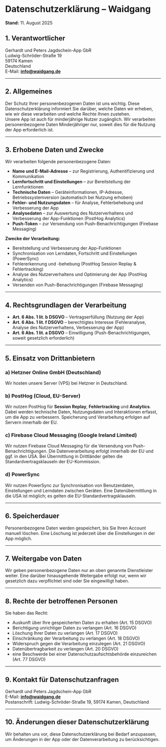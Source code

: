 # Datenschutzerklärung – Waidgang

**Stand:** 11. August 2025  

## 1. Verantwortlicher
Gerhardt und Peters Jagdschein-App GbR  
Ludwig-Schröder-Straße 19  
59174 Kamen  
Deutschland  
E-Mail: **info@waidgang.de**

---

## 2. Allgemeines
Der Schutz Ihrer personenbezogenen Daten ist uns wichtig. Diese Datenschutzerklärung informiert Sie darüber, welche Daten wir erheben, wie wir diese verarbeiten und welche Rechte Ihnen zustehen.  
Unsere App ist auch für minderjährige Nutzer zugänglich. Wir verarbeiten personenbezogene Daten Minderjähriger nur, soweit dies für die Nutzung der App erforderlich ist.

---

## 3. Erhobene Daten und Zwecke
Wir verarbeiten folgende personenbezogene Daten:

- **Name und E-Mail-Adresse** – zur Registrierung, Authentifizierung und Kommunikation  
- **Lernfortschritt und Einstellungen** – zur Bereitstellung der Lernfunktionen  
- **Technische Daten** – Geräteinformationen, IP-Adresse, Betriebssystemversion (automatisch bei Nutzung erhoben)  
- **Fehler- und Nutzungsdaten** – für Analyse, Fehlerbehebung und Verbesserung der App  
- **Analysedaten** – zur Auswertung des Nutzerverhaltens und Verbesserung der App-Funktionen (PostHog Analytics)  
- **Push-Token** – zur Versendung von Push-Benachrichtigungen (Firebase Messaging)

**Zwecke der Verarbeitung:**
- Bereitstellung und Verbesserung der App-Funktionen  
- Synchronisation von Lerndaten, Fortschritt und Einstellungen (PowerSync)  
- Fehlererkennung und -behebung (PostHog Session Replay & Fehlertracking)  
- Analyse des Nutzerverhaltens und Optimierung der App (PostHog Analytics)  
- Versenden von Push-Benachrichtigungen (Firebase Messaging)

---

## 4. Rechtsgrundlagen der Verarbeitung
- **Art. 6 Abs. 1 lit. b DSGVO** – Vertragserfüllung (Nutzung der App)  
- **Art. 6 Abs. 1 lit. f DSGVO** – berechtigtes Interesse (Fehleranalyse, Analyse des Nutzerverhaltens, Verbesserung der App)  
- **Art. 6 Abs. 1 lit. a DSGVO** – Einwilligung (Push-Benachrichtigungen, soweit gesetzlich erforderlich)

---

## 5. Einsatz von Drittanbietern

### a) Hetzner Online GmbH (Deutschland)
Wir hosten unsere Server (VPS) bei Hetzner in Deutschland.  

### b) PostHog (Cloud, EU-Server)
Wir nutzen PostHog für **Session Replay**, **Fehlertracking** und **Analytics**. Dabei werden technische Daten, Nutzungsdaten und Interaktionen erfasst, um die App zu verbessern. Speicherung und Verarbeitung erfolgen auf Servern innerhalb der EU.

### c) Firebase Cloud Messaging (Google Ireland Limited)
Wir nutzen Firebase Cloud Messaging für die Versendung von Push-Benachrichtigungen. Die Datenverarbeitung erfolgt innerhalb der EU und ggf. in den USA. Bei Übermittlung in Drittländer gelten die Standardvertragsklauseln der EU-Kommission.

### d) PowerSync
Wir nutzen PowerSync zur Synchronisation von Benutzerdaten, Einstellungen und Lerndaten zwischen Geräten. Eine Datenübermittlung in die USA ist möglich; es gelten die EU-Standardvertragsklauseln.

---

## 6. Speicherdauer
Personenbezogene Daten werden gespeichert, bis Sie Ihren Account manuell löschen. Eine Löschung ist jederzeit über die Einstellungen in der App möglich.

---

## 7. Weitergabe von Daten
Wir geben personenbezogene Daten nur an oben genannte Dienstleister weiter. Eine darüber hinausgehende Weitergabe erfolgt nur, wenn wir gesetzlich dazu verpflichtet sind oder Sie eingewilligt haben.

---

## 8. Rechte der betroffenen Personen
Sie haben das Recht:

- Auskunft über Ihre gespeicherten Daten zu erhalten (Art. 15 DSGVO)  
- Berichtigung unrichtiger Daten zu verlangen (Art. 16 DSGVO)  
- Löschung Ihrer Daten zu verlangen (Art. 17 DSGVO)  
- Einschränkung der Verarbeitung zu verlangen (Art. 18 DSGVO)  
- Widerspruch gegen die Verarbeitung einzulegen (Art. 21 DSGVO)  
- Datenübertragbarkeit zu verlangen (Art. 20 DSGVO)  
- eine Beschwerde bei einer Datenschutzaufsichtsbehörde einzureichen (Art. 77 DSGVO)

---

## 9. Kontakt für Datenschutzanfragen
Gerhardt und Peters Jagdschein-App GbR  
E-Mail: **info@waidgang.de**  
Postanschrift: Ludwig-Schröder-Straße 19, 59174 Kamen, Deutschland

---

## 10. Änderungen dieser Datenschutzerklärung
Wir behalten uns vor, diese Datenschutzerklärung bei Bedarf anzupassen, um Änderungen in der App oder der Datenverarbeitung zu berücksichtigen.
